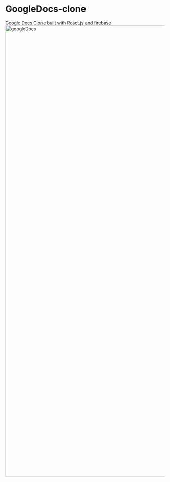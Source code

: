 # GoogleDocs-clone
Google Docs Clone built with React.js and firebase
<img width="1422" alt="googleDocs" src="https://user-images.githubusercontent.com/110521926/183365346-d0ab1c7f-b132-4ee4-98e6-32782786e20f.png">
